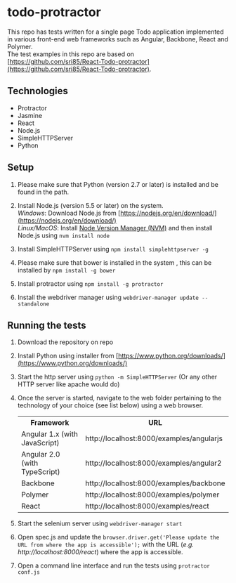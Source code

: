 todo-protractor
=====================

This repo has tests written for a single page Todo application implemented in various front-end web frameworks such as Angular, Backbone, React and Polymer.  
The test examples in this repo are based on [https://github.com/sri85/React-Todo-protractor](https://github.com/sri85/React-Todo-protractor).


## Technologies

* Protractor
* Jasmine
* React
* Node.js
* SimpleHTTPServer
* Python


## Setup

1. Please make sure that Python (version 2.7 or later) is installed and be found in the path.

2. Install Node.js (version 5.5 or later) on the system.  
   _Windows_: Download Node.js from [https://nodejs.org/en/download/](https://nodejs.org/en/download/)  
   _Linux/MacOS_: Install [Node Version Manager (NVM)](https://github.com/creationix/nvm) and then install Node.js using ```nvm install node```

3. Install SimpleHTTPServer using ```npm install simplehttpserver -g```

4. Please make sure that bower is installed in the system , this can be installed by ```npm install -g bower```

5. Install protractor using ```npm install -g protractor```

6. Install the webdriver manager using ```webdriver-manager update --standalone```

## Running the tests

1. Download the repository on repo

2. Install Python using installer from [https://www.python.org/downloads/](https://www.python.org/downloads/)

3. Start the http server using ```python -m SimpleHTTPServer``` (Or any other HTTP server like apache would do)

4. Once the server is started, navigate to the web folder pertaining to the technology of your choice (see list below) using a web browser.  

	<table>
		<tr><th>Framework</th><th>URL</th></tr>
		<tr><td>Angular 1.x (with JavaScript)</td><td>http://localhost:8000/examples/angularjs</td></tr>
	   	<tr><td>Angular 2.0 (with TypeScript)</td><td>http://localhost:8000/examples/angular2</td></tr>
	  	<tr><td>Backbone</td><td>http://localhost:8000/examples/backbone</td></tr>  
	  	<tr><td>Polymer</td><td>http://localhost:8000/examples/polymer</td></tr> 
	  	<tr><td>React</td><td>http://localhost:8000/examples/react</td></tr>
	</table>

5. Start the selenium server using ```webdriver-manager start``` 

6.  Open spec.js and update the ```browser.driver.get('Please update the URL from where the app is accessible');``` with the URL (_e.g. http://localhost:8000/react_) where the app is accessible.

7.  Open a command line interface and run the tests using ```protractor conf.js```
